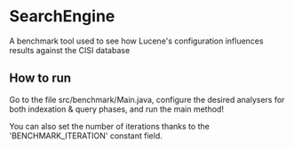 # SearchEngine
A benchmark tool used to see how Lucene's configuration influences results against the CISI database


## How to run

Go to the file src/benchmark/Main.java, configure the desired analysers for both indexation & query phases, and run the main method!

You can also set the number of iterations thanks to the 'BENCHMARK_ITERATION' constant field.
